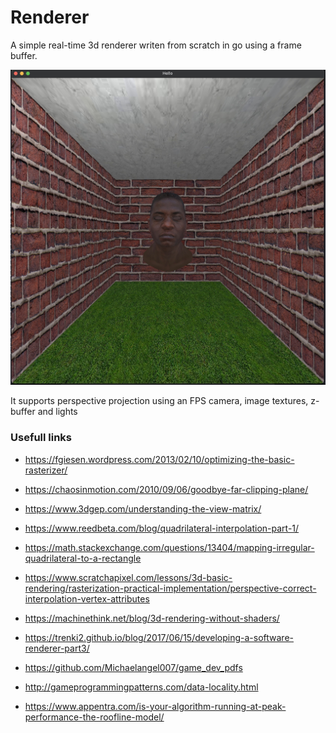 # Renderer

A simple real-time 3d renderer writen from scratch in go using a frame buffer. 

![screenshot.jpg](screenshot.jpg)

It supports perspective projection using an FPS camera, image textures, z-buffer and lights


### Usefull links

- https://fgiesen.wordpress.com/2013/02/10/optimizing-the-basic-rasterizer/
- https://chaosinmotion.com/2010/09/06/goodbye-far-clipping-plane/
- https://www.3dgep.com/understanding-the-view-matrix/
- https://www.reedbeta.com/blog/quadrilateral-interpolation-part-1/
- https://math.stackexchange.com/questions/13404/mapping-irregular-quadrilateral-to-a-rectangle
- https://www.scratchapixel.com/lessons/3d-basic-rendering/rasterization-practical-implementation/perspective-correct-interpolation-vertex-attributes
- https://machinethink.net/blog/3d-rendering-without-shaders/

- https://trenki2.github.io/blog/2017/06/15/developing-a-software-renderer-part3/
- https://github.com/Michaelangel007/game_dev_pdfs
- http://gameprogrammingpatterns.com/data-locality.html
- https://www.appentra.com/is-your-algorithm-running-at-peak-performance-the-roofline-model/

